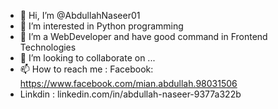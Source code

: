 - 👋 Hi, I’m @AbdullahNaseer01
- 👀 I’m interested in Python programming
- 🌱 I’m a WebDeveloper and have good command in Frontend Technologies
- 💞️ I’m looking to collaborate on ...
- 📫 How to reach me : Facebook: https://www.facebook.com/mian.abdullah.98031506
- Linkdin : linkedin.com/in/abdullah-naseer-9377a322b
<!---
AbdullahNaseer01/AbdullahNaseer01 is a ✨ special ✨ repository because its `README.md` (this file) appears on your GitHub profile.
You can click the Preview link to take a look at your changes.
--->
